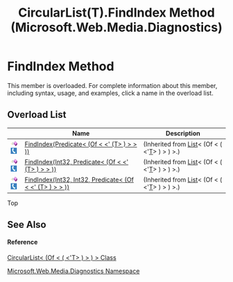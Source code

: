 ﻿---
title: CircularList(T).FindIndex Method  (Microsoft.Web.Media.Diagnostics)
TOCTitle: FindIndex Method
ms:assetid: Overload:Microsoft.Web.Media.Diagnostics.CircularList`1.FindIndex
ms:mtpsurl: https://msdn.microsoft.com/en-us/library/Ff728160(v=VS.90)
ms:contentKeyID: 31469180
ms.date: 05/02/2012
mtps_version: v=VS.90
f1_keywords:
- Microsoft.Web.Media.Diagnostics.CircularList`1.FindIndex
- Microsoft::Web::Media::Diagnostics::CircularList`1::FindIndex
dev_langs:
- CSharp
- JScript
- VB
---

# FindIndex Method

This member is overloaded. For complete information about this member, including syntax, usage, and examples, click a name in the overload list.

## Overload List

<table>
<thead>
<tr class="header">
<th> </th>
<th>Name</th>
<th>Description</th>
</tr>
</thead>
<tbody>
<tr class="odd">
<td><img src="images/Dd565996.pubmethod(en-us,VS.90).gif" title="Public method" alt="Public method" /><img src="images/Ff728271.slMobile(en-us,VS.90).gif" title="Supported by Silverlight for Windows Phone" alt="Supported by Silverlight for Windows Phone" /></td>
<td><a href="https://msdn.microsoft.com/en-us/library/x1xzf2ca(v=vs.90)">FindIndex(Predicate&lt; (Of &lt; &lt;' (T&gt; ) &gt; &gt; ))</a></td>
<td>(Inherited from <a href="https://msdn.microsoft.com/en-us/library/6sh2ey19(v=vs.90)">List</a>&lt; (Of &lt; ( &lt;'<a href="circularlist-t-class-microsoft-web-media-diagnostics_1.md">T</a>&gt; ) &gt; ) &gt;.)</td>
</tr>
<tr class="even">
<td><img src="images/Dd565996.pubmethod(en-us,VS.90).gif" title="Public method" alt="Public method" /><img src="images/Ff728271.slMobile(en-us,VS.90).gif" title="Supported by Silverlight for Windows Phone" alt="Supported by Silverlight for Windows Phone" /></td>
<td><a href="https://msdn.microsoft.com/en-us/library/efasdh0s(v=vs.90)">FindIndex(Int32, Predicate&lt; (Of &lt; &lt;' (T&gt; ) &gt; &gt; ))</a></td>
<td>(Inherited from <a href="https://msdn.microsoft.com/en-us/library/6sh2ey19(v=vs.90)">List</a>&lt; (Of &lt; ( &lt;'<a href="circularlist-t-class-microsoft-web-media-diagnostics_1.md">T</a>&gt; ) &gt; ) &gt;.)</td>
</tr>
<tr class="odd">
<td><img src="images/Dd565996.pubmethod(en-us,VS.90).gif" title="Public method" alt="Public method" /><img src="images/Ff728271.slMobile(en-us,VS.90).gif" title="Supported by Silverlight for Windows Phone" alt="Supported by Silverlight for Windows Phone" /></td>
<td><a href="https://msdn.microsoft.com/en-us/library/7eb596wz(v=vs.90)">FindIndex(Int32, Int32, Predicate&lt; (Of &lt; &lt;' (T&gt; ) &gt; &gt; ))</a></td>
<td>(Inherited from <a href="https://msdn.microsoft.com/en-us/library/6sh2ey19(v=vs.90)">List</a>&lt; (Of &lt; ( &lt;'<a href="circularlist-t-class-microsoft-web-media-diagnostics_1.md">T</a>&gt; ) &gt; ) &gt;.)</td>
</tr>
</tbody>
</table>


Top

## See Also

#### Reference

[CircularList\< (Of \< ( \<'T\> ) \> ) \> Class](circularlist-t-class-microsoft-web-media-diagnostics_1.md)

[Microsoft.Web.Media.Diagnostics Namespace](microsoft-web-media-diagnostics-namespace_1.md)


